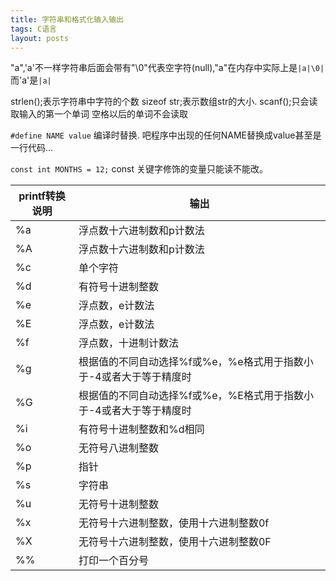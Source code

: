 ```yaml
---
title: 字符串和格式化输入输出
tags: C语言
layout: posts
---
```


"a",'a'不一样字符串后面会带有"\0"代表空字符(null),"a"在内存中实际上是`|a|\0|`而'a'是`|a|`

strlen();表示字符串中字符的个数
sizeof str;表示数组str的大小.
scanf();只会读取输入的第一个单词 空格以后的单词不会读取

`#define NAME value` 编译时替换. 吧程序中出现的任何NAME替换成value甚至是一行代码...

`const int MONTHS = 12;` const 关键字修饰的变量只能读不能改。

|printf转换说明|输出|
|--|--|
|%a|浮点数十六进制数和p计数法|
|%A|浮点数十六进制数和p计数法|
|%c|单个字符|
|%d|有符号十进制整数|
|%e|浮点数，e计数法|
|%E|浮点数，e计数法|
|%f|浮点数，十进制计数法|
|%g|根据值的不同自动选择%f或%e，%e格式用于指数小于-4或者大于等于精度时|
|%G|根据值的不同自动选择%f或%e，%E格式用于指数小于-4或者大于等于精度时|
|%i|有符号十进制整数和%d相同|
|%o|无符号八进制整数|
|%p|指针|
|%s|字符串|
|%u|无符号十进制整数|
|%x|无符号十六进制整数，使用十六进制整数0f|
|%X|无符号十六进制整数，使用十六进制整数0F|
|%%|打印一个百分号|
